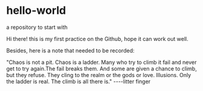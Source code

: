 # hello-world
a repository to start with

Hi there! this is my first practice on the Github, hope it can work out well.

Besides, here is a note that needed to be recorded: 

"Chaos is not a pit. Chaos is a ladder. Many who try to climb it fail and never get to try again.The fail breaks them. And some are given a chance to climb, but they refuse. They cling to the realm or the gods or love. Illusions. Only the ladder is real. The climb is all there is."
                                                                                                            ----litter finger
                                                                                                            

